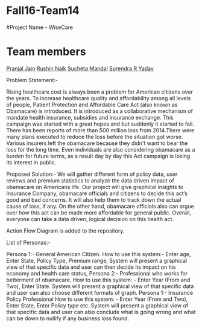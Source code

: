 # Fall16-Team14

#Project Name - WiseCare

# Team members

[Pranjal Jain](https://github.com/jpranjal)
[Rushin Naik](https://github.com/Rushin95)
[Sucheta Mandal](https://github.com/suchetamandal)
[Surendra R Yadav](https://github.com/surendrary)

Problem Statement:-

Rising healthcare cost is always been a problem for American citizens over the years. To increase healthcare quality and affordability among all levels of people, Patient Protection and Affordable Care Act (also known as Obamacare) is introduced. It is introduced as a collaborative mechanism of mandate health insurance, subsidies and insurance exchange. This campaign was started with a great hopes and but suddenly it started to fail. There has been reports of more than 500 million loss from 2014.There were many plans executed to reduce the loss before the situation got worse. Various insurers left the obamacare because they didn't want to bear the loss for the long time. Even individuals are also considering obamacare as a burden for future terms, as a result day by day this Act campaign is losing its interest in public.

Proposed Solution:-
We will gather different form of policy data, user reviews and premium statistics to analyze the data driven impact of obamacare on Americans life. Our project will give graphical insights to Insurance Company, obamacare officials and citizens to decide this act’s good and bad concerns. It will also help them to track down the actual cause of loss, if any. On the other hand, obamacare officials also can argue over how this act can be made more affordable for general public. Overall, everyone can take a data driven, logical decision on this health act. 

Action Flow Diagram is added to the repository.

List of Personas:-

Persona 1:- General American Citizen.
How to use this system:- Enter age, Enter State, Policy Type, Premium range, System will present a graphical view of that specific data and user can then decide its impact on his economy and health care status,
Persona 2:- Professional who works for betterment of obamacare.
How to use this system: - Enter Year (From and Two), Enter State. System will present a graphical view of that specific data and user can also choose different formats of graph.
Persona 1:- Insurance Policy Professional
How to use this system: - Enter Year (From and Two), Enter State, Enter Policy type etc. System will present a graphical view of that specific data and user can also conclude what is going wrong and what can be down to nullify if any business loss found.


